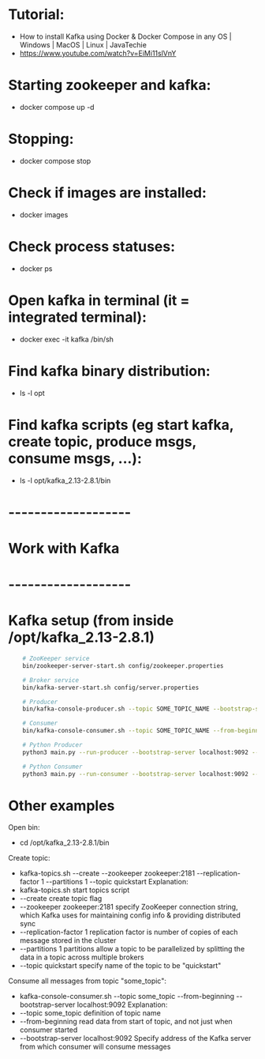 
# Tutorial:
  - How to install Kafka using Docker & Docker Compose in any OS | Windows | MacOS | Linux | JavaTechie
  - https://www.youtube.com/watch?v=EiMi11slVnY



# Starting zookeeper and kafka:
  - docker compose up -d
# Stopping:
  - docker compose stop

# Check if images are installed:
  - docker images

# Check process statuses:
  - docker ps


# Open kafka in terminal (it = integrated terminal):
  - docker exec -it kafka /bin/sh
# Find kafka binary distribution:
  - ls -l opt
# Find kafka scripts (eg start kafka, create topic, produce msgs, consume msgs, ...):
  - ls -l opt/kafka_2.13-2.8.1/bin



# -------------------
#   Work with Kafka
# -------------------


# Kafka setup (from inside /opt/kafka_2.13-2.8.1)
```sh
    # ZooKeeper service
    bin/zookeeper-server-start.sh config/zookeeper.properties

    # Broker service
    bin/kafka-server-start.sh config/server.properties

    # Producer
    bin/kafka-console-producer.sh --topic SOME_TOPIC_NAME --bootstrap-server localhost:9092

    # Consumer
    bin/kafka-console-consumer.sh --topic SOME_TOPIC_NAME --from-beginning --bootstrap-server localhost:9092

    # Python Producer
    python3 main.py --run-producer --bootstrap-server localhost:9092 --topic-name SOME_TOPIC_NAME

    # Python Consumer
    python3 main.py --run-consumer --bootstrap-server localhost:9092 --topic-name SOME_TOPIC_NAME
```




# Other examples

Open bin:
  - cd /opt/kafka_2.13-2.8.1/bin

Create topic:
  - kafka-topics.sh --create --zookeeper zookeeper:2181 --replication-factor 1 --partitions 1 --topic quickstart
Explanation:
  - kafka-topics.sh
      start topics script
  - --create
      create topic flag 
  - --zookeeper zookeeper:2181
      specify ZooKeeper connection string, which Kafka uses for maintaining config info & providing distributed sync 
  - --replication-factor 1
      replication factor is number of copies of each message stored in the cluster 
  - --partitions 1
      partitions allow a topic to be parallelized by splitting the data in a topic across multiple brokers 
  - --topic quickstart 
      specify name of the topic to be "quickstart"


Consume all messages from topic "some_topic":
  - kafka-console-consumer.sh --topic some_topic --from-beginning --bootstrap-server localhost:9092
Explanation:
  - --topic some_topic
      definition of topic name
  - --from-beginning
      read data from start of topic, and not just when consumer started
  - --bootstrap-server localhost:9092
      Specify address of the Kafka server from which consumer will consume messages
